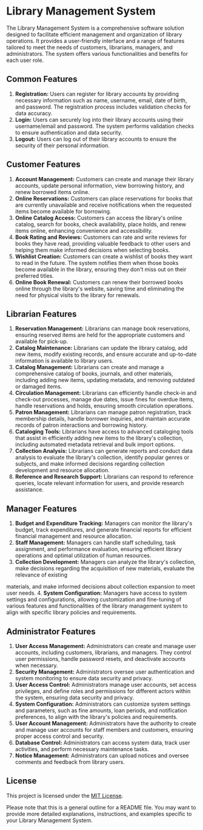 # Library Management System

The Library Management System is a comprehensive software solution designed to facilitate efficient management and organization of library operations. It provides a user-friendly interface and a range of features tailored to meet the needs of customers, librarians, managers, and administrators. The system offers various functionalities and benefits for each user role.

## Common Features

1. **Registration:** Users can register for library accounts by providing necessary information such as name, username, email, date of birth, and password. The registration process includes validation checks for data accuracy.
2. **Login:** Users can securely log into their library accounts using their username/email and password. The system performs validation checks to ensure authentication and data security.
3. **Logout:** Users can log out of their library accounts to ensure the security of their personal information.

## Customer Features

1. **Account Management:** Customers can create and manage their library accounts, update personal information, view borrowing history, and renew borrowed items online.
2. **Online Reservations:** Customers can place reservations for books that are currently unavailable and receive notifications when the requested items become available for borrowing.
3. **Online Catalog Access:** Customers can access the library's online catalog, search for books, check availability, place holds, and renew items online, enhancing convenience and accessibility.
4. **Book Rating and Reviews:** Customers can rate and write reviews for books they have read, providing valuable feedback to other users and helping them make informed decisions when selecting books.
5. **Wishlist Creation:** Customers can create a wishlist of books they want to read in the future. The system notifies them when those books become available in the library, ensuring they don't miss out on their preferred titles.
6. **Online Book Renewal:** Customers can renew their borrowed books online through the library's website, saving time and eliminating the need for physical visits to the library for renewals.

## Librarian Features

1. **Reservation Management:** Librarians can manage book reservations, ensuring reserved items are held for the appropriate customers and available for pick-up.
2. **Catalog Maintenance:** Librarians can update the library catalog, add new items, modify existing records, and ensure accurate and up-to-date information is available to library users.
3. **Catalog Management:** Librarians can create and manage a comprehensive catalog of books, journals, and other materials, including adding new items, updating metadata, and removing outdated or damaged items.
4. **Circulation Management:** Librarians can efficiently handle check-in and check-out processes, manage due dates, issue fines for overdue items, handle reservations and holds, ensuring smooth circulation operations.
5. **Patron Management:** Librarians can manage patron registration, track membership details, handle borrower inquiries, and maintain accurate records of patron interactions and borrowing history.
6. **Cataloging Tools:** Librarians have access to advanced cataloging tools that assist in efficiently adding new items to the library's collection, including automated metadata retrieval and bulk import options.
7. **Collection Analysis:** Librarians can generate reports and conduct data analysis to evaluate the library's collection, identify popular genres or subjects, and make informed decisions regarding collection development and resource allocation.
8. **Reference and Research Support:** Librarians can respond to reference queries, locate relevant information for users, and provide research assistance.

## Manager Features

1. **Budget and Expenditure Tracking:** Managers can monitor the library's budget, track expenditures, and generate financial reports for efficient financial management and resource allocation.
2. **Staff Management:** Managers can handle staff scheduling, task assignment, and performance evaluation, ensuring efficient library operations and optimal utilization of human resources.
3. **Collection Development:** Managers can analyze the library's collection, make decisions regarding the acquisition of new materials, evaluate the relevance of existing

 materials, and make informed decisions about collection expansion to meet user needs.
4. **System Configuration:** Managers have access to system settings and configurations, allowing customization and fine-tuning of various features and functionalities of the library management system to align with specific library policies and requirements.

## Administrator Features

1. **User Access Management:** Administrators can create and manage user accounts, including customers, librarians, and managers. They control user permissions, handle password resets, and deactivate accounts when necessary.
2. **Security Management:** Administrators oversee user authentication and system monitoring to ensure data security and privacy.
3. **User Access Control:** Administrators manage user accounts, set access privileges, and define roles and permissions for different actors within the system, ensuring data security and privacy.
4. **System Configuration:** Administrators can customize system settings and parameters, such as fine amounts, loan periods, and notification preferences, to align with the library's policies and requirements.
5. **User Account Management:** Administrators have the authority to create and manage user accounts for staff members and customers, ensuring proper access control and security.
6. **Database Control:** Administrators can access system data, track user activities, and perform necessary maintenance tasks.
7. **Notice Management:** Administrators can upload notices and oversee comments and feedback from library users.

## License

This project is licensed under the [MIT License](LICENSE).

Please note that this is a general outline for a README file. You may want to provide more detailed explanations, instructions, and examples specific to your Library Management System.